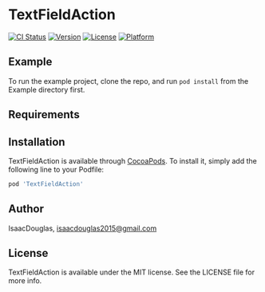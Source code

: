 # TextFieldAction

[![CI Status](https://img.shields.io/travis/IsaacDouglas/TextFieldAction.svg?style=flat)](https://travis-ci.org/IsaacDouglas/TextFieldAction)
[![Version](https://img.shields.io/cocoapods/v/TextFieldAction.svg?style=flat)](https://cocoapods.org/pods/TextFieldAction)
[![License](https://img.shields.io/cocoapods/l/TextFieldAction.svg?style=flat)](https://cocoapods.org/pods/TextFieldAction)
[![Platform](https://img.shields.io/cocoapods/p/TextFieldAction.svg?style=flat)](https://cocoapods.org/pods/TextFieldAction)

## Example

To run the example project, clone the repo, and run `pod install` from the Example directory first.

## Requirements

## Installation

TextFieldAction is available through [CocoaPods](https://cocoapods.org). To install
it, simply add the following line to your Podfile:

```ruby
pod 'TextFieldAction'
```

## Author

IsaacDouglas, isaacdouglas2015@gmail.com

## License

TextFieldAction is available under the MIT license. See the LICENSE file for more info.
